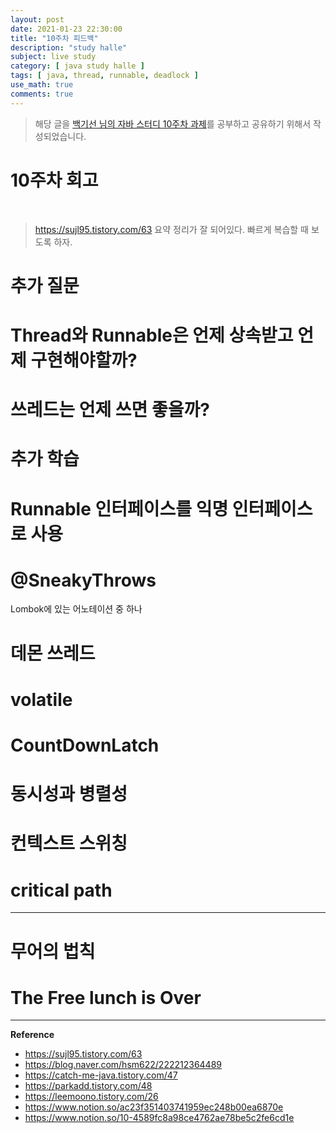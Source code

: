 ```yaml
---
layout: post
date: 2021-01-23 22:30:00
title: "10주차 피드백"
description: "study halle"
subject: live study
category: [ java study halle ]
tags: [ java, thread, runnable, deadlock ]
use_math: true
comments: true
---
```


> 해당 글을 [백기선 님의 자바 스터디 10주차 과제](https://github.com/whiteship/live-study/issues/10)를 공부하고 공유하기 위해서 작성되었습니다.

# 10주차 회고

&nbsp;&nbsp;&nbsp;

> <https://sujl95.tistory.com/63> 요약 정리가 잘 되어있다. 빠르게 복습할 때 보도록 하자.

# 추가 질문

# Thread와 Runnable은 언제 상속받고 언제 구현해야할까?



# 쓰레드는 언제 쓰면 좋을까?



# 추가 학습

# Runnable 인터페이스를 익명 인터페이스로 사용

# @SneakyThrows

Lombok에 있는 어노테이션 중 하나

# 데몬 쓰레드

# volatile

# CountDownLatch

# 동시성과 병렬성

# 컨텍스트 스위칭

# critical path

---

# 무어의 법칙

# The Free lunch is Over

---
**Reference**
+ <https://sujl95.tistory.com/63>
+ <https://blog.naver.com/hsm622/222212364489>
+ <https://catch-me-java.tistory.com/47>
+ <https://parkadd.tistory.com/48>
+ <https://leemoono.tistory.com/26>
+ <https://www.notion.so/ac23f351403741959ec248b00ea6870e>
+ <https://www.notion.so/10-4589fc8a98ce4762ae78be5c2fe6cd1e>
